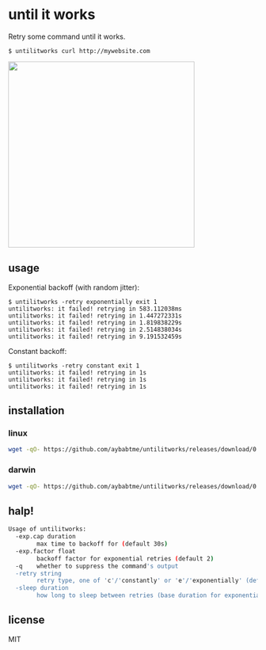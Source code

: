 # until it works

Retry some command until it works.

```
$ untilitworks curl http://mywebsite.com
```

<img width="376" src="https://cloud.githubusercontent.com/assets/1189716/12663176/b006cace-c5f3-11e5-9654-271063ac9510.png">

## usage

Exponential backoff (with random jitter):

```
$ untilitworks -retry exponentially exit 1
untilitworks: it failed! retrying in 583.112038ms
untilitworks: it failed! retrying in 1.447272331s
untilitworks: it failed! retrying in 1.819838229s
untilitworks: it failed! retrying in 2.514838034s
untilitworks: it failed! retrying in 9.191532459s
```

Constant backoff:
```
$ untilitworks -retry constant exit 1
untilitworks: it failed! retrying in 1s
untilitworks: it failed! retrying in 1s
untilitworks: it failed! retrying in 1s
```


## installation

### linux

```bash
wget -qO- https://github.com/aybabtme/untilitworks/releases/download/0.1/untilitworks_linux.tar.gz | tar xvz
```

### darwin

```bash
wget -qO- https://github.com/aybabtme/untilitworks/releases/download/0.1/untilitworks_darwin.tar.gz | tar xvz
```


## halp!

```bash
Usage of untilitworks:
  -exp.cap duration
    	max time to backoff for (default 30s)
  -exp.factor float
    	backoff factor for exponential retries (default 2)
  -q	whether to suppress the command's output
  -retry string
    	retry type, one of 'c'/'constantly' or 'e'/'exponentially' (default "constantly")
  -sleep duration
    	how long to sleep between retries (base duration for exponential) (default 1s)
```


## license

MIT
